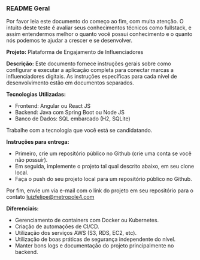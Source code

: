 ### README Geral

Por favor leia este documento do começo ao fim, com muita atenção. O intuito deste teste é avaliar seus conhecimentos técnicos como fullstack, e assim entendermos melhor o quanto você possui conhecimento e o quanto nós podemos te ajudar a crescer e se desenvolver.

**Projeto:** Plataforma de Engajamento de Influenciadores

**Descrição:** Este documento fornece instruções gerais sobre como configurar e executar a aplicação completa para conectar marcas a influenciadores digitais. As instruções específicas para cada nível de desenvolvimento estão em documentos separados.

**Tecnologias Utilizadas:**

- Frontend: Angular ou React JS
- Backend: Java com Spring Boot ou Node JS
- Banco de Dados: SQL embarcado (H2, SQLite)

Trabalhe com a tecnologia que você está se candidatando.

**Instruções para entrega:**

- Primeiro, crie um repositório público no Github (crie uma conta se você não possuir).
- Em seguida, implemente o projeto tal qual descrito abaixo, em seu clone local.
- Faça o push do seu projeto local para um repositório público no Github.

Por fim, envie um via e-mail com o link do projeto em seu repositório para o contato luizfelipe@metropole4.com

**Diferenciais:**

- Gerenciamento de containers com Docker ou Kubernetes.
- Criação de automações de CI/CD.
- Utilização dos serviços AWS (S3, RDS, EC2, etc).
- Utilização de boas práticas de segurança independente do nível.
- Manter bons logs e documentação do projeto principalmente no backend.
